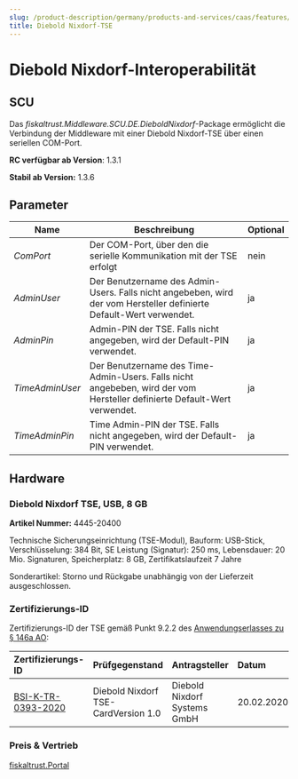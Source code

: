```yaml
---
slug: /product-description/germany/products-and-services/caas/features/basics/tse/diebold-nixdorf
title: Diebold Nixdorf-TSE
---
```


# Diebold Nixdorf-Interoperabilität 

## SCU

Das _fiskaltrust.Middleware.SCU.DE.DieboldNixdorf_-Package ermöglicht die Verbindung der Middleware mit einer Diebold Nixdorf-TSE über einen seriellen COM-Port.

**RC verfügbar ab Version**: 1.3.1

**Stabil ab Version:** 1.3.6

## Parameter

| Name | Beschreibung | Optional |
| ---- | ------------ |--------- |
| _ComPort_ | Der COM-Port, über den die serielle Kommunikation mit der TSE erfolgt | nein |
| _AdminUser_ | Der Benutzername des Admin-Users. Falls nicht angebeben, wird der vom Hersteller definierte Default-Wert verwendet. | ja |
| _AdminPin_ | Admin-PIN der TSE. Falls nicht angegeben, wird der Default-PIN verwendet. | ja |
| _TimeAdminUser_ | Der Benutzername des Time-Admin-Users. Falls nicht angebeben, wird der vom Hersteller definierte Default-Wert verwendet. | ja |
| _TimeAdminPin_ | Time Admin-PIN der TSE. Falls nicht angegeben, wird der Default-PIN verwendet. | ja |


## Hardware

### Diebold Nixdorf TSE, USB, 8 GB                             



**Artikel Nummer:** 4445-20400

Technische Sicherungseinrichtung (TSE-Modul), Bauform: USB-Stick, Verschlüsselung: 384 Bit, SE Leistung (Signatur): 250 ms, Lebensdauer: 20 Mio. Signaturen, Speicherplatz: 8 GB, Zertifikatslaufzeit 7 Jahre

Sonderartikel: Storno und Rückgabe unabhängig von der Lieferzeit ausgeschlossen.

### Zertifizierungs-ID

Zertifizierungs-ID der TSE gemäß Punkt 9.2.2 des [Anwendungserlasses zu § 146a AO](https://docs.fiskaltrust.cloud/doc/productdescription-de-doc/product-service-description/media/2019-06-17-einfuehrung-paragraf-146a-AO-anwendungserlass-zu-paragraf-146a-AO.pdf):

| Zertifizierungs-ID | Prüfgegenstand | Antragsteller | Datum |
| :----------------------------------------------------------- | :----------------------------------------------------------- | :----------------------------------------------------------- | :----------------------------------------------------------- |
| [BSI-K-TR-0393-2020](https://www.bsi.bund.de/SharedDocs/Zertifikate_TR/Technische_Sicherheitseinrichtungen/BSI-K-TR-0393-2020.html) | Diebold Nixdorf TSE-CardVersion 1.0                          | Diebold Nixdorf Systems GmbH                                 | 20.02.2020                                                   |

### Preis & Vertrieb

[fiskaltrust.Portal](https://portal.fiskaltrust.de)
